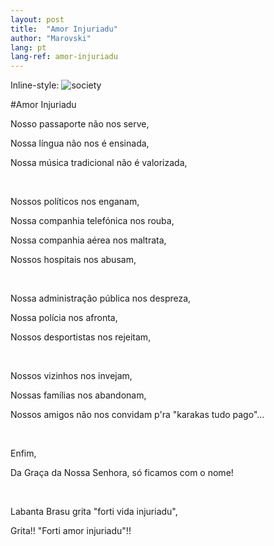 ```yaml
---
layout: post
title:  "Amor Injuriadu"
author: "Marovski"
lang: pt
lang-ref: amor-injuriadu
---
```

Inline-style: 
![society](https://static.boredpanda.com/blog/wp-content/uploads/2017/06/11885273_935875969840699_967361434921832664_n-5942578c952ee__880.jpg "Amor Injuriadu")

#Amor Injuriadu
<br>
<p>Nosso passaporte não nos serve, 
</p><p>Nossa língua não nos é ensinada, </p>
<p>Nossa música tradicional não é valorizada,</p>
<br>

<p>Nossos políticos nos enganam,</p>
<p>Nossa companhia telefónica nos rouba,</p>
<p>Nossa companhia aérea nos maltrata,</p>
<p>Nossos hospitais nos abusam,</p><br>

<p>Nossa administração pública nos despreza,</p>
<p>Nossa polícia nos afronta,</p>
<p>Nossos desportistas nos rejeitam,</p>
<br>
<p>Nossos vizinhos nos invejam,</p>
<p>Nossas famílias nos abandonam,</p>
<p>Nossos amigos não nos convidam p'ra "karakas tudo pago"...</p>
<br>

<p>Enfim,</p>
<p>Da Graça da Nossa Senhora, só ficamos com o nome!</p>
<br>
<p>Labanta Brasu grita "forti vida injuriadu",</p>
<p>Grita!! "Forti amor injuriadu"!!</p>
